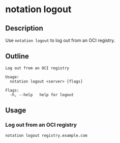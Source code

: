 # notation logout

## Description

Use `notation logout` to log out from an OCI registry.

## Outline

```text
Log out from an OCI registry

Usage:
  notation logout <server> [flags]

Flags:
  -h, --help   help for logout

```

## Usage

### Log out from an OCI registry

```shell
notation logout registry.example.com
```
